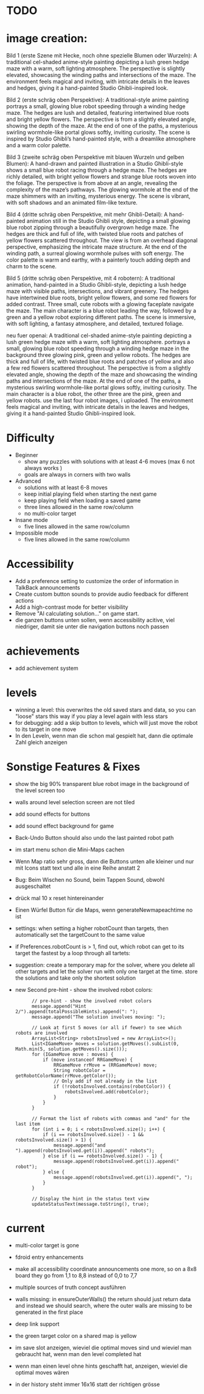 # TODO



# image creation:

Bild 1 (erste Szene mit Hecke, noch ohne spezielle Blumen oder Wurzeln):
A traditional cel-shaded anime-style painting depicting a lush green hedge maze with a warm, soft lighting atmosphere. The perspective is slightly elevated, showcasing the winding paths and intersections of the maze. The environment feels magical and inviting, with intricate details in the leaves and hedges, giving it a hand-painted Studio Ghibli-inspired look.

Bild 2 (erste schräg oben Perspektive):
A traditional-style anime painting portrays a small, glowing blue robot speeding through a winding hedge maze. The hedges are lush and detailed, featuring intertwined blue roots and bright yellow flowers. The perspective is from a slightly elevated angle, showing the depth of the maze. At the end of one of the paths, a mysterious swirling wormhole-like portal glows softly, inviting curiosity. The scene is inspired by Studio Ghibli’s hand-painted style, with a dreamlike atmosphere and a warm color palette.

Bild 3 (zweite schräg oben Perspektive mit blauen Wurzeln und gelben Blumen):
A hand-drawn and painted illustration in a Studio Ghibli-style shows a small blue robot racing through a hedge maze. The hedges are richly detailed, with bright yellow flowers and strange blue roots woven into the foliage. The perspective is from above at an angle, revealing the complexity of the maze’s pathways. The glowing wormhole at the end of the maze shimmers with an inviting, mysterious energy. The scene is vibrant, with soft shadows and an animated film-like texture.

Bild 4 (dritte schräg oben Perspektive, mit mehr Ghibli-Detail):
A hand-painted animation still in the Studio Ghibli style, depicting a small glowing blue robot zipping through a beautifully overgrown hedge maze. The hedges are thick and full of life, with twisted blue roots and patches of yellow flowers scattered throughout. The view is from an overhead diagonal perspective, emphasizing the intricate maze structure. At the end of the winding path, a surreal glowing wormhole pulses with soft energy. The color palette is warm and earthy, with a painterly touch adding depth and charm to the scene.

Bild 5 (dritte schräg oben Perspektive, mit 4 robotern):
A traditional animation, hand-painted in a Studio Ghibli-style, depicting a lush hedge maze with visible paths, intersections, and vibrant greenery. The hedges have intertwined blue roots, bright yellow flowers, and some red flowers for added contrast. Three small, cute robots with a glowing faceplate navigate the maze. The main character is a blue robot leading the way, followed by a green and a yellow robot exploring different paths. The scene is immersive, with soft lighting, a fantasy atmosphere, and detailed, textured foliage.

neu fuer openai:
A traditional cel-shaded anime-style painting depicting a lush green hedge maze with a warm, soft lighting atmosphere. portrays a small, glowing blue robot speeding through a winding hedge maze in the background three glowing pink, green and yellow robots. The hedges are thick and full of life, with twisted blue roots and patches of yellow and also a few red flowers scattered throughout. The perspective is from a slightly elevated angle, showing the depth of the maze and showcasing the winding paths and intersections of the maze. At the end of one of the paths, a mysterious swirling wormhole-like portal glows softly, inviting curiosity. The main character is a blue robot, the other three are the pink, green and yellow robots. use the last four robot images, i uploaded. The environment feels magical and inviting, with intricate details in the leaves and hedges, giving it a hand-painted Studio Ghibli-inspired look.

# Difficulty
- Beginner
  - show any puzzles with solutions with at least 4-6 moves (max 6 not always works )
  - goals are always in corners with two walls
- Advanced
  - solutions with at least 6-8 moves
  - keep initial playing field when starting the next game
  - keep playing field when loading a saved game
  - three lines allowed in the same row/column
  - no multi-color target
- Insane mode
  - five lines allowed in the same row/column
- Impossible mode
  - five lines allowed in the same row/column


# Accessibility
- Add a preference setting to customize the order of information in TalkBack announcements
- Create custom button sounds to provide audio feedback for different actions
- Add a high-contrast mode for better visibility
- Remove "AI calculating solution..." on game start.
- die ganzen buttons unten sollen, wenn accessibility acitive, viel niedriger, damit sie unter die navigation buttons noch passen

# achievements
- add achievement system

# levels 
- winning a level: this overwrites the old saved stars and data, so you can "loose" stars this way if you play a level again with less stars
- for debugging: add a skip button to levels, which will just move the robot to its target in one move
- In den Leveln, wenn man die schon mal gespielt hat, dann die optimale Zahl gleich anzeigen

# Sonstige Features & Fixes
- show the big 90% transparent blue robot image in the background of the level screen too
- walls around level selection screen are not tiled 
- add sound effects for buttons
- add sound effect background for game
- Back-Undo Button should also undo the last painted robot path 


- im start menu schon die Mini-Maps cachen

- Wenn Map ratio sehr gross, dann die Buttons unten alle kleiner und nur mit Icons statt text und alle in eine Reihe anstatt 2

- Bug: Beim Wischen no Sound, beim Tappen Sound, obwohl ausgeschaltet

- drück mal 10 x reset hintereinander

- Einen Würfel Button für die Maps, wenn generateNewmapeachtime no ist

- settings: when setting a higher robotCount than targets, then automatically set the targetCount to the same value



- if Preferences.robotCount is > 1, find out, which robot can get to its target the fastest by a loop through all tartets:
 - suggestion: create a temporary map for the solver, where you delete all other targets and let the solver run with only one target at the time. store the solutions and take only the shortest solution

- new Second pre-hint - show the involved robot colors:

            // pre-hint - show the involved robot colors
            message.append("Hint 2/").append(totalPossibleHints).append(": ");
            message.append("The solution involves moving: ");
            
            // Look at first 5 moves (or all if fewer) to see which robots are involved
            ArrayList<String> robotsInvolved = new ArrayList<>();
            List<IGameMove> moves = solution.getMoves().subList(0, Math.min(5, solution.getMoves().size()));
            for (IGameMove move : moves) {
                if (move instanceof RRGameMove) {
                    RRGameMove rrMove = (RRGameMove) move;
                    String robotColor = getRobotColorName(rrMove.getColor());
                    // Only add if not already in the list
                    if (!robotsInvolved.contains(robotColor)) {
                        robotsInvolved.add(robotColor);
                    }
                }
            }
            
            // Format the list of robots with commas and "and" for the last item
            for (int i = 0; i < robotsInvolved.size(); i++) {
                if (i == robotsInvolved.size() - 1 && robotsInvolved.size() > 1) {
                    message.append("and ").append(robotsInvolved.get(i)).append(" robots");
                } else if (i == robotsInvolved.size() - 1) {
                    message.append(robotsInvolved.get(i)).append(" robot");
                } else {
                    message.append(robotsInvolved.get(i)).append(", ");
                }
            }
            
            // Display the hint in the status text view
            updateStatusText(message.toString(), true);

# current

- multi-color target is gone

- fdroid entry enhancements
- make all accessibility coordinate announcements one more, so on a 8x8 board they go from 1,1 to 8,8 instead of 0,0 to 7,7

- multiple sources of truth concept ausführen
- walls missing: in ensureOuterWalls() the return should just return data and instead we should search, where the outer walls are missing to be generated in the first place

- deep link support

- the green target color on a shared map is yellow

- im save slot anzeigen, wieviel die optimal moves sind und wieviel man gebraucht hat, wenn man den level completed hat

- wenn man einen level ohne hints geschafft hat, anzeigen, wieviel die optimal moves wären

- in der history steht immer 16x16 statt der richtigen grösse

